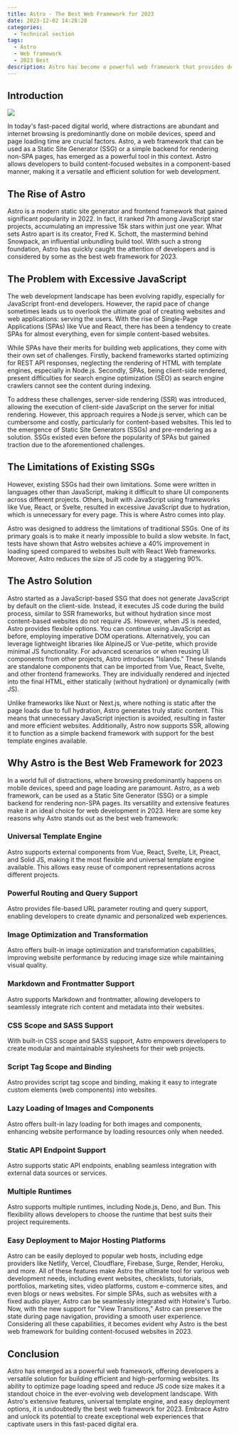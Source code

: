 ```yaml
---
title: Astro - The Best Web Framework for 2023
date: 2023-12-02 14:28:28
categories:
  - Technical section
tags:
  - Astro
  - Web framework
  - 2023 Best
description: Astro has become a powerful web framework that provides developers with a versatile solution for building efficient, high-performance websites. It is undoubtedly the best web framework of 2023. In this fast-paced digital age, embrace Astro and realize its potential to create extraordinary web experiences that engage users.
---
```


## Introduction

![](https://cdn.jsdelivr.net/gh/PirlosM/image@main/20231102144022.png)

In today's fast-paced digital world, where distractions are abundant and internet browsing is predominantly done on mobile devices, speed and page loading time are crucial factors. Astro, a web framework that can be used as a Static Site Generator (SSG) or a simple backend for rendering non-SPA pages, has emerged as a powerful tool in this context. Astro allows developers to build content-focused websites in a component-based manner, making it a versatile and efficient solution for web development.

## The Rise of Astro

Astro is a modern static site generator and frontend framework that gained significant popularity in 2022. In fact, it ranked 7th among JavaScript star projects, accumulating an impressive 15k stars within just one year. What sets Astro apart is its creator, Fred K. Schott, the mastermind behind Snowpack, an influential unbundling build tool. With such a strong foundation, Astro has quickly caught the attention of developers and is considered by some as the best web framework for 2023.

## The Problem with Excessive JavaScript

The web development landscape has been evolving rapidly, especially for JavaScript front-end developers. However, the rapid pace of change sometimes leads us to overlook the ultimate goal of creating websites and web applications: serving the users. With the rise of Single-Page Applications (SPAs) like Vue and React, there has been a tendency to create SPAs for almost everything, even for simple content-based websites.

While SPAs have their merits for building web applications, they come with their own set of challenges. Firstly, backend frameworks started optimizing for REST API responses, neglecting the rendering of HTML with template engines, especially in Node.js. Secondly, SPAs, being client-side rendered, present difficulties for search engine optimization (SEO) as search engine crawlers cannot see the content during indexing.

To address these challenges, server-side rendering (SSR) was introduced, allowing the execution of client-side JavaScript on the server for initial rendering. However, this approach requires a Node.js server, which can be cumbersome and costly, particularly for content-based websites. This led to the emergence of Static Site Generators (SSGs) and pre-rendering as a solution. SSGs existed even before the popularity of SPAs but gained traction due to the aforementioned challenges.

## The Limitations of Existing SSGs

However, existing SSGs had their own limitations. Some were written in languages other than JavaScript, making it difficult to share UI components across different projects. Others, built with JavaScript using frameworks like Vue, React, or Svelte, resulted in excessive JavaScript due to hydration, which is unnecessary for every page. This is where Astro comes into play.

Astro was designed to address the limitations of traditional SSGs. One of its primary goals is to make it nearly impossible to build a slow website. In fact, tests have shown that Astro websites achieve a 40% improvement in loading speed compared to websites built with React Web frameworks. Moreover, Astro reduces the size of JS code by a staggering 90%.

## The Astro Solution

Astro started as a JavaScript-based SSG that does not generate JavaScript by default on the client-side. Instead, it executes JS code during the build process, similar to SSR frameworks, but without hydration since most content-based websites do not require JS. However, when JS is needed, Astro provides flexible options.
You can continue using JavaScript as before, employing imperative DOM operations. Alternatively, you can leverage lightweight libraries like AlpineJS or Vue-petite, which provide minimal JS functionality. For advanced scenarios or when reusing UI components from other projects, Astro introduces "Islands." These Islands are standalone components that can be imported from Vue, React, Svelte, and other frontend frameworks. They are individually rendered and injected into the final HTML, either statically (without hydration) or dynamically (with JS).

Unlike frameworks like Nuxt or Next.js, where nothing is static after the page loads due to full hydration, Astro generates truly static content. This means that unnecessary JavaScript injection is avoided, resulting in faster and more efficient websites. Additionally, Astro now supports SSR, allowing it to function as a simple backend framework with support for the best template engines available.

## Why Astro is the Best Web Framework for 2023

In a world full of distractions, where browsing predominantly happens on mobile devices, speed and page loading are paramount. Astro, as a web framework, can be used as a Static Site Generator (SSG) or a simple backend for rendering non-SPA pages. Its versatility and extensive features make it an ideal choice for web development in 2023.
Here are some key reasons why Astro stands out as the best web framework:

### Universal Template Engine

Astro supports external components from Vue, React, Svelte, Lit, Preact, and Solid JS, making it the most flexible and universal template engine available. This allows easy reuse of component representations across different projects.

### Powerful Routing and Query Support

Astro provides file-based URL parameter routing and query support, enabling developers to create dynamic and personalized web experiences.

### Image Optimization and Transformation

Astro offers built-in image optimization and transformation capabilities, improving website performance by reducing image size while maintaining visual quality.

### Markdown and Frontmatter Support

Astro supports Markdown and frontmatter, allowing developers to seamlessly integrate rich content and metadata into their websites.

### CSS Scope and SASS Support

With built-in CSS scope and SASS support, Astro empowers developers to create modular and maintainable stylesheets for their web projects.

### Script Tag Scope and Binding

Astro provides script tag scope and binding, making it easy to integrate custom elements (web components) into websites.

### Lazy Loading of Images and Components

Astro offers built-in lazy loading for both images and components, enhancing website performance by loading resources only when needed.

### Static API Endpoint Support

Astro supports static API endpoints, enabling seamless integration with external data sources or services.

### Multiple Runtimes

Astro supports multiple runtimes, including Node.js, Deno, and Bun. This flexibility allows developers to choose the runtime that best suits their project requirements.

### Easy Deployment to Major Hosting Platforms

Astro can be easily deployed to popular web hosts, including edge providers like Netlify, Vercel, Cloudflare, Firebase, Surge, Render, Heroku, and more.
All of these features make Astro the ultimate tool for various web development needs, including event websites, checklists, tutorials, portfolios, marketing sites, video platforms, custom e-commerce sites, and even blogs or news websites. For simple SPAs, such as websites with a fixed audio player, Astro can be seamlessly integrated with Hotwire's Turbo.
Now, with the new support for "View Transitions," Astro can preserve the state during page navigation, providing a smooth user experience. Considering all these capabilities, it becomes evident why Astro is the best web framework for building content-focused websites in 2023.

## Conclusion

Astro has emerged as a powerful web framework, offering developers a versatile solution for building efficient and high-performing websites. Its ability to optimize page loading speed and reduce JS code size makes it a standout choice in the ever-evolving web development landscape. With Astro's extensive features, universal template engine, and easy deployment options, it is undoubtedly the best web framework for 2023. Embrace Astro and unlock its potential to create exceptional web experiences that captivate users in this fast-paced digital era.
